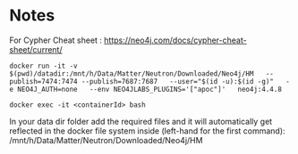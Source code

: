 # Notes

For Cypher Cheat sheet : https://neo4j.com/docs/cypher-cheat-sheet/current/

```
docker run -it -v $(pwd)/datadir:/mnt/h/Data/Matter/Neutron/Downloaded/Neo4j/HM   --publish=7474:7474 --publish=7687:7687   --user="$(id -u):$(id -g)"   -e NEO4J_AUTH=none   --env NEO4JLABS_PLUGINS='["apoc"]'   neo4j:4.4.8
```
```
docker exec -it <containerId> bash
```

In your data dir folder add the required files and it will automatically get reflected in the docker file system inside (left-hand for the first command):  /mnt/h/Data/Matter/Neutron/Downloaded/Neo4j/HM

